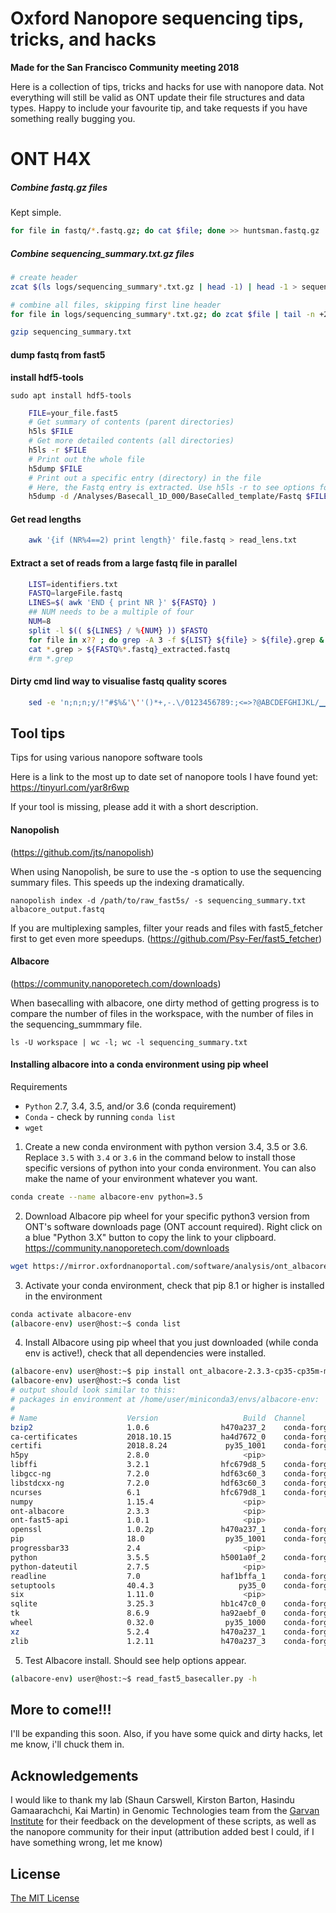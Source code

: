 # Oxford Nanopore sequencing tips, tricks, and hacks

**Made for the San Francisco Community meeting 2018**

Here is a collection of tips, tricks and hacks for use with nanopore data.
Not everything will still be valid as ONT update their file structures and data types.
Happy to include your favourite tip, and take requests if you have something really bugging you.


# ONT H4X


##### Combine fastq.gz files

Kept simple.

```bash
for file in fastq/*.fastq.gz; do cat $file; done >> huntsman.fastq.gz
```

##### Combine sequencing_summary.txt.gz files

```bash
# create header
zcat $(ls logs/sequencing_summary*.txt.gz | head -1) | head -1 > sequencing_summary.txt

# combine all files, skipping first line header
for file in logs/sequencing_summary*.txt.gz; do zcat $file | tail -n +2; done >> sequencing_summary.txt

gzip sequencing_summary.txt
```

#### dump fastq from fast5

**install  hdf5-tools**

    sudo apt install hdf5-tools

```bash
    FILE=your_file.fast5
    # Get summary of contents (parent directories)
    h5ls $FILE
    # Get more detailed contents (all directories)
    h5ls -r $FILE
    # Print out the whole file
    h5dump $FILE
    # Print out a specific entry (directory) in the file
    # Here, the Fastq entry is extracted. Use h5ls -r to see options for -d
    h5dump -d /Analyses/Basecall_1D_000/BaseCalled_template/Fastq $FILE
```

#### Get read lengths

```bash
    awk '{if (NR%4==2) print length}' file.fastq > read_lens.txt
```

#### Extract a set of reads from a large fastq file in parallel

```bash
    LIST=identifiers.txt
    FASTQ=largeFile.fastq
    LINES=$( awk 'END { print NR }' ${FASTQ} )
    ## NUM needs to be a multiple of four
    NUM=8
    split -l $(( ${LINES} / %{NUM} )) $FASTQ
    for file in x?? ; do grep -A 3 -f ${LIST} ${file} > ${file}.grep & ; done
    cat *.grep > ${FASTQ%*.fastq}_extracted.fastq
    #rm *.grep
```

#### Dirty cmd lind way to visualise fastq quality scores

```bash
    sed -e 'n;n;n;y/!"#$%&'\''()*+,-.\/0123456789:;<=>?@ABCDEFGHIJKL/▁▁▁▁▁▁▁▁▂▂▂▂▂▃▃▃▃▃▄▄▄▄▄▅▅▅▅▅▆▆▆▆▆▇▇▇▇▇██████/' example.fastq
```

## Tool tips

Tips for using various nanopore software tools

Here is a link to the most up to date set of nanopore tools I have found yet:
<https://tinyurl.com/yar8r6wp>

If your tool is missing, please add it with a short description.


#### Nanopolish
(<https://github.com/jts/nanopolish>)

When using Nanopolish, be sure to use the -s option to use the sequencing summary files. This speeds up the indexing dramatically.

    nanopolish index -d /path/to/raw_fast5s/ -s sequencing_summary.txt albacore_output.fastq

If you are multiplexing samples, filter your reads and files with fast5_fetcher first to get even more speedups. (<https://github.com/Psy-Fer/fast5_fetcher>)

#### Albacore
(<https://community.nanoporetech.com/downloads>)

When basecalling with albacore, one dirty method of getting progress is to compare the number of files in the workspace, with the number of files in the sequencing_summmary file.

    ls -U workspace | wc -l; wc -l sequencing_summary.txt

#### Installing albacore into a conda environment using pip wheel
Requirements
  * `Python` 2.7, 3.4, 3.5, and/or 3.6 (conda requirement)
  * `Conda` - check by running `conda list`
  * `wget`

1. Create a new conda environment with python version 3.4, 3.5 or 3.6. Replace `3.5` with `3.4` or `3.6` in the command below to install those specific versions of python into your conda environment. You can also make the name of your environment whatever you want.
```bash
conda create --name albacore-env python=3.5
```
2. Download Albacore pip wheel for your specific python3 version from ONT's software downloads page (ONT account required). Right click on a blue "Python 3.X" button to copy the link to your clipboard. https://community.nanoporetech.com/downloads 
```bash
wget https://mirror.oxfordnanoportal.com/software/analysis/ont_albacore-2.3.3-cp35-cp35m-manylinux1_x86_64.whl
```
3. Activate your conda environment, check that pip 8.1 or higher is installed in the environment
```bash
conda activate albacore-env
(albacore-env) user@host:~$ conda list
```
4. Install Albacore using pip wheel that you just downloaded (while conda env is active!), check that all dependencies were installed.
```bash
(albacore-env) user@host:~$ pip install ont_albacore-2.3.3-cp35-cp35m-manylinux1_x86_64.whl
(albacore-env) user@host:~$ conda list
# output should look similar to this:
# packages in environment at /home/user/miniconda3/envs/albacore-env:
#
# Name                    Version                   Build  Channel
bzip2                     1.0.6                h470a237_2    conda-forge
ca-certificates           2018.10.15           ha4d7672_0    conda-forge
certifi                   2018.8.24             py35_1001    conda-forge
h5py                      2.8.0                     <pip>
libffi                    3.2.1                hfc679d8_5    conda-forge
libgcc-ng                 7.2.0                hdf63c60_3    conda-forge
libstdcxx-ng              7.2.0                hdf63c60_3    conda-forge
ncurses                   6.1                  hfc679d8_1    conda-forge
numpy                     1.15.4                    <pip>
ont-albacore              2.3.3                     <pip>
ont-fast5-api             1.0.1                     <pip>
openssl                   1.0.2p               h470a237_1    conda-forge
pip                       18.0                  py35_1001    conda-forge
progressbar33             2.4                       <pip>
python                    3.5.5                h5001a0f_2    conda-forge
python-dateutil           2.7.5                     <pip>
readline                  7.0                  haf1bffa_1    conda-forge
setuptools                40.4.3                   py35_0    conda-forge
six                       1.11.0                    <pip>
sqlite                    3.25.3               hb1c47c0_0    conda-forge
tk                        8.6.9                ha92aebf_0    conda-forge
wheel                     0.32.0                py35_1000    conda-forge
xz                        5.2.4                h470a237_1    conda-forge
zlib                      1.2.11               h470a237_3    conda-forge
```
5. Test Albacore install. Should see help options appear.
```bash
(albacore-env) user@host:~$ read_fast5_basecaller.py -h
```

## More to come!!!

I'll be expanding this soon.
Also, if you have some quick and dirty hacks, let me know, i'll chuck them in.

## Acknowledgements

I would like to thank my lab (Shaun Carswell, Kirston Barton, Hasindu Gamaarachchi, Kai Martin) in Genomic Technologies team from the [Garvan Institute](https://www.garvan.org.au/) for their feedback on the development of these scripts, as well as the nanopore community for their input (attribution added best I could, if I have something wrong, let me know)

## License

[The MIT License](https://opensource.org/licenses/MIT)
